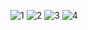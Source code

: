 ![1](https://github.com/user-attachments/assets/69732033-a6d1-4be1-99b3-7be1a9017287)
![2](https://github.com/user-attachments/assets/26e04e00-a333-44c7-b0a7-48573e3755a9)
![3](https://github.com/user-attachments/assets/4c496045-0e0f-4997-95e4-745379ee3319)
![4](https://github.com/user-attachments/assets/f939623f-9d65-45ca-ad17-8d6223d92095)

